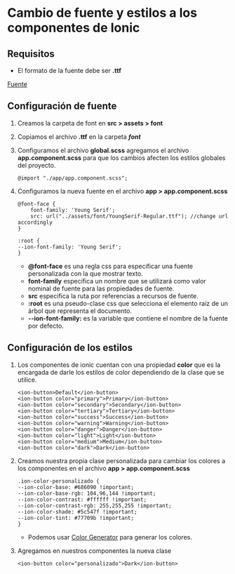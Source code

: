 # Cambio de fuente y estilos a los componentes de Ionic

## Requisitos

* El formato de la fuente debe ser **.ttf**

[Fuente](https://fonts.google.com/)

## Configuración de fuente

1. Creamos la carpeta de font en **src > assets > font**

2. Copiamos el archivo **.ttf** en la carpeta ***font***

3. Configuramos el archivo **global.scss** agregamos el archivo **app.component.scss** para que los cambios afecten los estilos globales del proyecto.

    `@import "./app/app.component.scss";`

4. Configuramos la nueva fuente en el archivo **app > app.component.scss**

    ```
    @font-face {
        font-family: 'Young Serif';
        src: url("../assets/font/YoungSerif-Regular.ttf"); //change url accordingly
    }

    :root {
    --ion-font-family: 'Young Serif';
    }
    ```

    * **@font-face** es una regla css para especificar una fuente personalizada con la que mostrar texto.
    * **font-family** especifica un nombre que se utilizará como valor nominal de fuente para las propiedades de fuente.
    * **src** especifica la ruta por referencias a recursos de fuente.
    * **:root** es una pseudo-clase css que selecciona el elemento raíz de un árbol que representa el documento.
    * **--ion-font-family:** es la variable que contiene el nombre de la fuente por defecto.

## Configuración de los estilos

1. Los componentes de ionic cuentan con una propiedad **color** que es la encargada de darle los estilos de color dependiendo de la clase que se utilice.

    ```
    <ion-button>Default</ion-button>
    <ion-button color="primary">Primary</ion-button>
    <ion-button color="secondary">Secondary</ion-button>
    <ion-button color="tertiary">Tertiary</ion-button>
    <ion-button color="success">Success</ion-button>
    <ion-button color="warning">Warning</ion-button>
    <ion-button color="danger">Danger</ion-button>
    <ion-button color="light">Light</ion-button>
    <ion-button color="medium">Medium</ion-button>
    <ion-button color="dark">Dark</ion-button>
    ```

2. Creamos nuestra propia clase personalizada para cambiar los colores a los componentes en el archivo **app > app.component.scss**

    ```
    .ion-color-personalizado {
    --ion-color-base: #686090 !important;
    --ion-color-base-rgb: 104,96,144 !important;
    --ion-color-contrast: #ffffff !important;
    --ion-color-contrast-rgb: 255,255,255 !important;
    --ion-color-shade: #5c547f !important;
    --ion-color-tint: #77709b !important;
    }
    ```
    * Podemos usar [Color Generator](https://ionicframework.com/docs/theming/color-generator) para generar los colores.

3. Agregamos en nuestros componentes la nueva clase

    `<ion-button color="personalizado">Dark</ion-button>`
